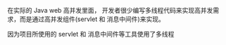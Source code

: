在实际的 Java web 高并发里面， 开发者很少编写多线程代码来实现高并发需求，而是通过高并发组件(servlet 和 消息中间件)来实现。

因为项目所使用的 servlet 和 消息中间件等工具使用了多线程